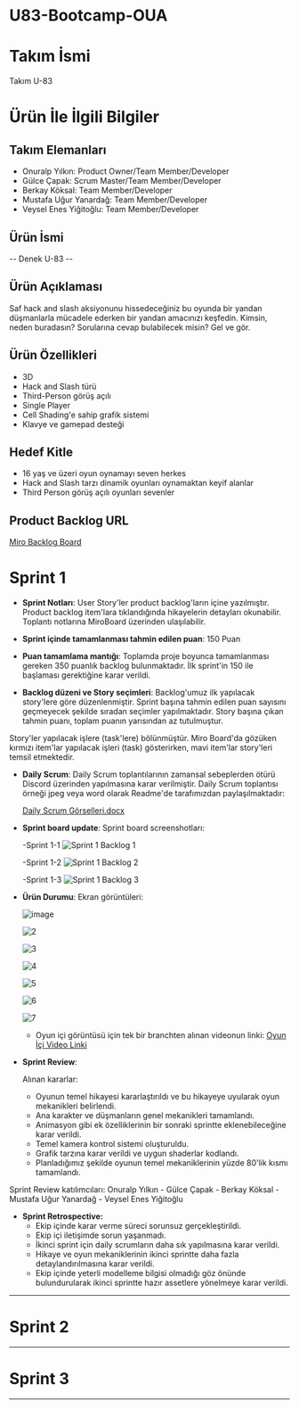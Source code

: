 # U83-Bootcamp-OUA

# **Takım İsmi**

Takım U-83

# Ürün İle İlgili Bilgiler

## Takım Elemanları

- Onuralp Yılkın: Product Owner/Team Member/Developer
- Gülce Çapak: Scrum Master/Team Member/Developer
- Berkay Köksal: Team Member/Developer
- Mustafa Uğur Yanardağ: Team Member/Developer
- Veysel Enes Yiğitoğlu: Team Member/Developer

## Ürün İsmi

-- Denek U-83 --

## Ürün Açıklaması
Saf hack and slash aksiyonunu hissedeceğiniz bu oyunda bir yandan düşmanlarla mücadele ederken bir yandan amacınızı keşfedin. Kimsin, neden buradasın? Sorularına cevap bulabilecek misin? Gel ve gör.
## Ürün Özellikleri

- 3D
- Hack and Slash türü
- Third-Person görüş açılı
- Single Player 
- Cell Shading'e sahip grafik sistemi
- Klavye ve gamepad desteği


## Hedef Kitle

- 16 yaş ve üzeri oyun oynamayı seven herkes
- Hack and Slash tarzı dinamik oyunları oynamaktan keyif alanlar
- Third Person görüş açılı oyunları sevenler
  

## Product Backlog URL
[Miro Backlog Board](https://miro.com/app/board/uXjVMCbtpUA=/)
# Sprint 1

- **Sprint Notları**: User Story'ler product backlog'ların içine yazılmıştır. Product backlog item'lara tıklandığında hikayelerin detayları okunabilir. Toplantı notlarına MiroBoard üzerinden ulaşılabilir.

- **Sprint içinde tamamlanması tahmin edilen puan**: 150 Puan

- **Puan tamamlama mantığı**: Toplamda proje boyunca tamamlanması gereken 350 puanlık backlog bulunmaktadır. İlk sprint'in 150 ile başlaması gerektiğine karar verildi.

- **Backlog düzeni ve Story seçimleri**: Backlog'umuz ilk yapılacak story'lere göre düzenlenmiştir. Sprint başına tahmin edilen puan sayısını geçmeyecek şekilde sıradan seçimler yapılmaktadır. Story başına çıkan tahmin puanı, toplam puanın yarısından az tutulmuştur. 

Story'ler yapılacak işlere (task'lere) bölünmüştür. Miro Board'da gözüken kırmızı item'lar yapılacak işleri (task) gösterirken, mavi item'lar story'leri temsil etmektedir.

- **Daily Scrum**: Daily Scrum toplantılarının zamansal sebeplerden ötürü Discord üzerinden yapılmasına karar verilmiştir. Daily Scrum toplantısı örneği jpeg veya word olarak Readme'de tarafımızdan paylaşılmaktadır:
  
    [Daily Scrum Görselleri.docx](https://github.com/onuralpyilkin/U83-Bootcamp-OUA/files/11780078/Daily.Scrum.Gorselleri.docx)

- **Sprint board update**: Sprint board screenshotları:

  -Sprint 1-1 
![Sprint 1 Backlog 1](https://github.com/onuralpyilkin/U83-Bootcamp-OUA/assets/122224556/f88f0c7d-0b6f-41e3-a71c-0a708c7532c0)

  -Sprint 1-2
![Sprint 1 Backlog 2](https://github.com/onuralpyilkin/U83-Bootcamp-OUA/assets/122224556/0f0e749f-765c-452a-8714-a44c6a1fc42d)

  -Sprint 1-3
![Sprint 1 Backlog 3](https://github.com/onuralpyilkin/U83-Bootcamp-OUA/assets/122224556/552c905b-3dcd-4472-a773-3c36ea68c74f)



- **Ürün Durumu**: Ekran görüntüleri:
  
  ![image](https://github.com/onuralpyilkin/U83-Bootcamp-OUA/assets/122224556/948532d5-4aa7-41a8-907e-173a7972db5c)

  ![2](https://github.com/onuralpyilkin/U83-Bootcamp-OUA/assets/122224556/0e773c53-3e07-44a0-a0d7-6c1c63828c68)

  ![3](https://github.com/onuralpyilkin/U83-Bootcamp-OUA/assets/122224556/832768e4-33d2-45fd-931d-c9b424f05bad)

  ![4](https://github.com/onuralpyilkin/U83-Bootcamp-OUA/assets/122224556/0e5bab11-5542-4bcd-88e9-ee2999f411c3)

  ![5](https://github.com/onuralpyilkin/U83-Bootcamp-OUA/assets/122224556/f1558c65-4cc7-4b37-b10b-f8e59ccce763)
  
  ![6](https://github.com/onuralpyilkin/U83-Bootcamp-OUA/assets/122224556/0b6725b7-e33b-429d-8f61-d3b844d48abf)

  ![7](https://github.com/onuralpyilkin/U83-Bootcamp-OUA/assets/122224556/ebef8704-10e8-4d21-aedd-5978d5651eba)

  - Oyun içi görüntüsü için tek bir branchten alınan videonun linki: [Oyun İçi Video Linki](https://www.youtube.com/watch?v=VxGKRcb2G5U)

- **Sprint Review**: 

    Alınan kararlar:

  - Oyunun temel hikayesi kararlaştırıldı ve bu hikayeye uyularak oyun mekanikleri belirlendi.
  - Ana karakter ve düşmanların genel mekanikleri tamamlandı.
  - Animasyon gibi ek özelliklerinin bir sonraki sprintte eklenebileceğine karar verildi.
  - Temel kamera kontrol sistemi oluşturuldu.
  - Grafik tarzına karar verildi ve uygun shaderlar kodlandı.
  - Planladığımız şekilde oyunun temel mekaniklerinin yüzde 80'lik kısmı tamamlandı.

Sprint Review katılımcıları:
Onuralp Yılkın - Gülce Çapak - Berkay Köksal -  Mustafa Uğur Yanardağ - Veysel Enes Yiğitoğlu

- **Sprint Retrospective:**
  - Ekip içinde karar verme süreci sorunsuz gerçekleştirildi.
  - Ekip içi iletişimde sorun yaşanmadı.
  - İkinci sprint için daily scrumların daha sık yapılmasına karar verildi.
  - Hikaye ve oyun mekaniklerinin ikinci sprintte daha fazla detaylandırılmasına karar verildi.
  - Ekip içinde yeterli modelleme bilgisi olmadığı göz önünde bulundurularak ikinci sprintte hazır assetlere yönelmeye karar verildi.
    


---

# Sprint 2


---

# Sprint 3

---

